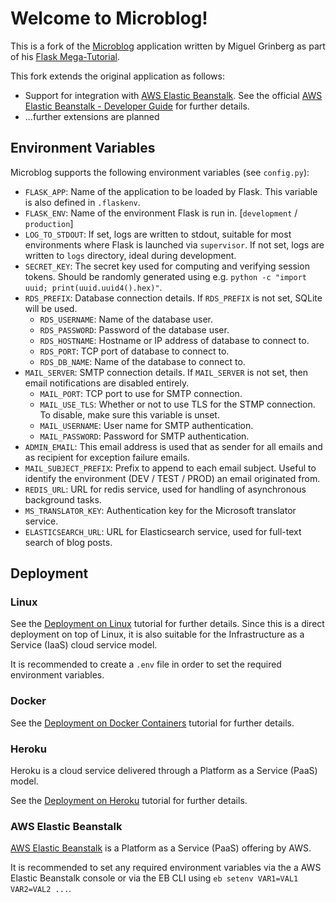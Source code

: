 # Welcome to Microblog!

This is a fork of the [Microblog](https://github.com/miguelgrinberg/microblog) application written by Miguel Grinberg as part of his [Flask Mega-Tutorial](https://blog.miguelgrinberg.com/post/the-flask-mega-tutorial-part-i-hello-world).

This fork extends the original application as follows:
* Support for integration with [AWS Elastic Beanstalk](https://aws.amazon.com/elasticbeanstalk/). See the official [AWS Elastic Beanstalk - Developer Guide](https://docs.aws.amazon.com/elasticbeanstalk/latest/dg/) for further details.
* ...further extensions are planned

## Environment Variables
Microblog supports the following environment variables (see `config.py`):
* `FLASK_APP`: Name of the application to be loaded by Flask. This variable is also defined in `.flaskenv`.
* `FLASK_ENV`: Name of the environment Flask is run in. [`development` / `production`]
* `LOG_TO_STDOUT`: If set, logs are written to stdout, suitable for most environments where Flask is launched via `supervisor`. If not set, logs are written to `logs` directory, ideal during development.
* `SECRET_KEY`: The secret key used for computing and verifying session tokens. Should be randomly generated using e.g. `python -c "import uuid; print(uuid.uuid4().hex)"`.
* `RDS_PREFIX`: Database connection details. If `RDS_PREFIX` is not set, SQLite will be used.
  * `RDS_USERNAME`: Name of the database user.
  * `RDS_PASSWORD`: Password of the database user.
  * `RDS_HOSTNAME`: Hostname or IP address of database to connect to.
  * `RDS_PORT`: TCP port of database to connect to.
  * `RDS_DB_NAME`: Name of the database to connect to.
* `MAIL_SERVER`: SMTP connection details. If `MAIL_SERVER` is not set, then email notifications are disabled entirely.
  * `MAIL_PORT`: TCP port to use for SMTP connection.
  * `MAIL_USE_TLS`: Whether or not to use TLS for the STMP connection. To disable, make sure this variable is unset.
  * `MAIL_USERNAME`: User name for SMTP authentication.
  * `MAIL_PASSWORD`: Password for SMTP authentication.
* `ADMIN_EMAIL`: This email address is used that as sender for all emails and as recipient for exception failure emails.
* `MAIL_SUBJECT_PREFIX`: Prefix to append to each email subject. Useful to identify the environment (DEV / TEST / PROD) an email originated from.
* `REDIS_URL`: URL for redis service, used for handling of asynchronous background tasks.
* `MS_TRANSLATOR_KEY`: Authentication key for the Microsoft translator service.
* `ELASTICSEARCH_URL`: URL for Elasticsearch service, used for full-text search of blog posts.


## Deployment

### Linux
See the [Deployment on Linux](https://blog.miguelgrinberg.com/post/the-flask-mega-tutorial-part-xvii-deployment-on-linux) tutorial for further details.
Since this is a direct deployment on top of Linux, it is also suitable for the Infrastructure as a Service (IaaS) cloud service model.

It is recommended to create a `.env` file in order to set the required environment variables.

### Docker
See the [Deployment on Docker Containers](https://blog.miguelgrinberg.com/post/the-flask-mega-tutorial-part-xix-deployment-on-docker-containers) tutorial for further details.

### Heroku
Heroku is a cloud service delivered through a Platform as a Service (PaaS) model.

See the [Deployment on Heroku](https://blog.miguelgrinberg.com/post/the-flask-mega-tutorial-part-xviii-deployment-on-heroku) tutorial for further details.

### AWS Elastic Beanstalk
[AWS Elastic Beanstalk](https://aws.amazon.com/elasticbeanstalk/) is a Platform as a Service (PaaS) offering by AWS.

It is recommended to set any required environment variables via the  a AWS Elastic Beanstalk console or via the EB CLI using `eb setenv VAR1=VAL1 VAR2=VAL2 ...`.
